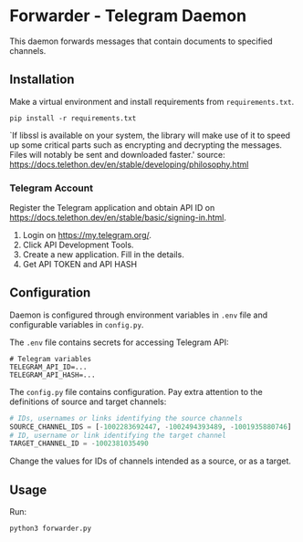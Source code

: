 # Forwarder - Telegram Daemon

This daemon forwards messages that contain documents to specified channels.


## Installation

Make a virtual environment and install requirements from `requirements.txt`.
```shell
pip install -r requirements.txt
```

`If libssl is available on your system, the library will make use of it to speed up some critical parts such as encrypting and decrypting the messages. Files will notably be sent and downloaded faster.'
source: https://docs.telethon.dev/en/stable/developing/philosophy.html

### Telegram Account
Register the Telegram application and obtain API ID on https://docs.telethon.dev/en/stable/basic/signing-in.html.
1. Login on https://my.telegram.org/.
2. Click API Development Tools.
3. Create a new application. Fill in the details.
4. Get API TOKEN and API HASH


## Configuration

Daemon is configured through environment variables in `.env` file and configurable variables in `config.py`.

The `.env` file contains secrets for accessing Telegram API:
```dotenv
# Telegram variables
TELEGRAM_API_ID=...
TELEGRAM_API_HASH=...
```

The `config.py` file contains configuration.
Pay extra attention to the definitions of source and target channels:
```python
# IDs, usernames or links identifying the source channels
SOURCE_CHANNEL_IDS = [-1002283692447, -1002494393489, -1001935880746]
# ID, username or link identifying the target channel
TARGET_CHANNEL_ID = -1002381035490
```
Change the values for IDs of channels intended as a source, or as a target.


## Usage

Run:
```shell
python3 forwarder.py
```
